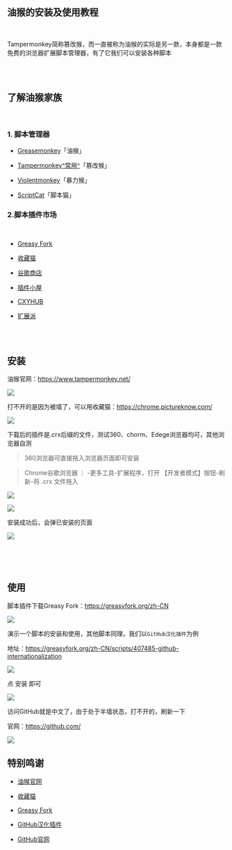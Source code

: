 ## 油猴的安装及使用教程

</br>

Tampermonkey简称篡改猴，而一直被称为油猴的实际是另一款，本身都是一款免费的浏览器扩展脚本管理器，有了它我们可以安装各种脚本

</br>
</br>


## 了解油猴家族

</br>

### 1. 脚本管理器

* [Greasemonkey](https://www.greasespot.net/)「油猴」

* [Tampermonkey^常用^](https://www.tampermonkey.net/)「篡改猴」

* [Violentmonkey](https://violentmonkey.github.io/)「暴力猴」

* [ScriptCat](https://docs.scriptcat.org/)「脚本猫」


### 2.脚本插件市场

</br>

* [Greasy Fork](https://greasyfork.org/zh-CN)

* [收藏猫](https://chrome.pictureknow.com/)

* [谷歌商店](https://chrome.google.com/webstore/category/extensions)

* [插件小屋](https://www.chajianxw.com/)

* [CXYHUB](https://www.cxyhub.com/)

* [扩展派](https://www.crxfun.com/)


</br>
</br>



## 安装

油猴官网：https://www.tampermonkey.net/

![](https://ghproxy.com/https://raw.githubusercontent.com/Yiov/notes/main/tampermonkey/tampermonkey-01.png)


打不开的是因为被墙了，可以用收藏猫：https://chrome.pictureknow.com/

![](https://ghproxy.com/https://raw.githubusercontent.com/Yiov/notes/main/tampermonkey/tampermonkey-02.png)


下载后的插件是.crx后缀的文件，测试360、chorm、Edege浏览器均可，其他浏览器自测

> 360浏览器可直接拖入浏览器页面即可安装

> Chrome谷歌浏览器 ⋮ -更多工具-扩展程序，打开 【开发者模式】按钮-刷新-将 .crx 文件拖入


![](https://ghproxy.com/https://raw.githubusercontent.com/Yiov/notes/main/tampermonkey/tampermonkey-03.png)

![](https://ghproxy.com/https://raw.githubusercontent.com/Yiov/notes/main/tampermonkey/tampermonkey-04.png)

安装成功后，会弹已安装的页面

![](https://ghproxy.com/https://raw.githubusercontent.com/Yiov/notes/main/tampermonkey/tampermonkey-05.png)


</br>
</br>
</br>


## 使用



脚本插件下载Greasy Fork：https://greasyfork.org/zh-CN

![](https://ghproxy.com/https://raw.githubusercontent.com/Yiov/notes/main/tampermonkey/tampermonkey-06.png)



演示一个脚本的安装和使用，其他脚本同理，我们以`GitHub汉化插件`为例

地址：https://greasyfork.org/zh-CN/scripts/407485-github-internationalization

![](https://ghproxy.com/https://raw.githubusercontent.com/Yiov/notes/main/tampermonkey/tampermonkey-07.png)


点 安装 即可

![](https://ghproxy.com/https://raw.githubusercontent.com/Yiov/notes/main/tampermonkey/tampermonkey-08.png)



访问GitHub就是中文了，由于处于半墙状态，打不开的，刷新一下

官网：https://github.com/

![](https://ghproxy.com/https://raw.githubusercontent.com/Yiov/notes/main/tampermonkey/tampermonkey-09.png)




## 特别鸣谢

* [油猴官网](https://www.tampermonkey.net/)

* [收藏猫](https://chrome.pictureknow.com/)

* [Greasy Fork](https://greasyfork.org/zh-CN)

* [GitHub汉化插件](https://greasyfork.org/zh-CN/scripts/407485-github-internationalization)

* [GitHub官网](https://github.com/)
